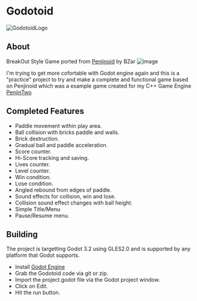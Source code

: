 # Godotoid
![GodotoidLogo](https://user-images.githubusercontent.com/816975/112551451-edea8280-8db8-11eb-85f6-01633a5aacfe.png)

## About
BreakOut Style Game ported from [Penjinoid](https://github.com/bzar/penjinoid) by BZar 
![image](https://user-images.githubusercontent.com/816975/112047164-d1deab00-8b44-11eb-8adc-faee302779ea.png)

I'm trying to get more cofortable with Godot engine again and this is a "practice" project to try and make a complete and functional game based on Penjinoid which was a example game created for my C++ Game Engine [PenjinTwo](https://github.com/pokeparadox/PenjinTwo)

## Completed Features
* Paddle movement within play area.
* Ball collision with bricks paddle and walls.
* Brick destruction.
* Gradual ball and paddle acceleration.
* Score counter.
* Hi-Score tracking and saving.
* Lives counter.
* Level counter.
* Win condition.
* Lose condition.
* Angled rebound from edges of paddle.
* Sound effects for collision, win and lose.
* Collision sound effect changes with ball height.
* Simple Title/Menu
* Pause/Resume menu.

## Building
The project is targetting Godot 3.2 using GLES2.0 and is supported by any platform that Godot supports.

* Install [Godot Engine](https://godotengine.org/)
* Grab the Godotoid code via git or zip.
* Import the project.godot file via the Godot project window.
* Click on Edit.
* Hit the run button.
